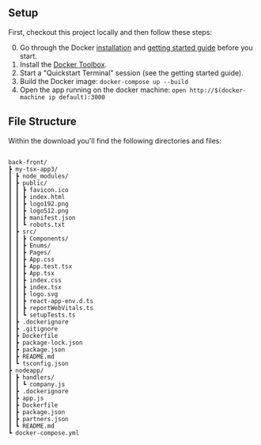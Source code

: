 
## Setup

First, checkout this project locally and then follow these steps:

0. Go through the Docker [installation](https://docs.docker.com/installation/) and [getting started guide](https://docs.docker.com/mac/started/) before you start.
1. Install the [Docker Toolbox](https://www.docker.com/docker-toolbox).
2. Start a "Quickstart Terminal" session (see the getting started guide).
3. Build the Docker image: `docker-compose up --build`
4. Open the app running on the docker machine: `open http://$(docker-machine ip default):3000`



## File Structure

Within the download you'll find the following directories and files:

```

back-front/
┣ my-tsx-app3/
┃ ┣ node_modules/
┃ ┣ public/
┃ ┃ ┣ favicon.ico
┃ ┃ ┣ index.html
┃ ┃ ┣ logo192.png
┃ ┃ ┣ logo512.png
┃ ┃ ┣ manifest.json
┃ ┃ ┗ robots.txt
┃ ┣ src/
┃ ┃ ┣ Components/
┃ ┃ ┣ Enums/
┃ ┃ ┣ Pages/
┃ ┃ ┣ App.css
┃ ┃ ┣ App.test.tsx
┃ ┃ ┣ App.tsx
┃ ┃ ┣ index.css
┃ ┃ ┣ index.tsx
┃ ┃ ┣ logo.svg
┃ ┃ ┣ react-app-env.d.ts
┃ ┃ ┣ reportWebVitals.ts
┃ ┃ ┗ setupTests.ts
┃ ┣ .dockerignore
┃ ┣ .gitignore
┃ ┣ Dockerfile
┃ ┣ package-lock.json
┃ ┣ package.json
┃ ┣ README.md
┃ ┗ tsconfig.json
┣ nodeapp/
┃ ┣ handlers/
┃ ┃ ┗ company.js
┃ ┣ .dockerignore
┃ ┣ app.js
┃ ┣ Dockerfile
┃ ┣ package.json
┃ ┣ partners.json
┃ ┗ README.md
┗ docker-compose.yml

```
